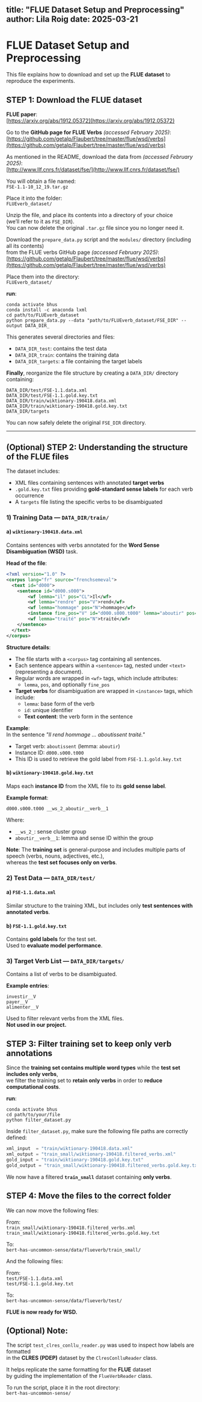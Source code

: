 title: "FLUE Dataset Setup and Preprocessing"
author: Lila Roig
date: 2025-03-21
---
# FLUE Dataset Setup and Preprocessing

This file explains how to download and set up the **FLUE dataset** to reproduce the experiments.

## STEP 1: Download the FLUE dataset

**FLUE paper**:  
[https://arxiv.org/abs/1912.05372](https://arxiv.org/abs/1912.05372)

Go to the **GitHub page for FLUE Verbs** *(accessed February 2025)*:  
[https://github.com/getalp/Flaubert/tree/master/flue/wsd/verbs](https://github.com/getalp/Flaubert/tree/master/flue/wsd/verbs)

As mentioned in the README, download the data from *(accessed February 2025)*:  
[http://www.llf.cnrs.fr/dataset/fse/](http://www.llf.cnrs.fr/dataset/fse/)

You will obtain a file named:  
`FSE-1.1-10_12_19.tar.gz`

Place it into the folder:  
`FLUEverb_dataset/`

Unzip the file, and place its contents into a directory of your choice  
(we’ll refer to it as `FSE_DIR`).  
You can now delete the original `.tar.gz` file since you no longer need it.

Download the `prepare_data.py` script and the `modules/` directory (including all its contents)  
from the FLUE verbs GitHub page *(accessed February 2025)*: 
[https://github.com/getalp/Flaubert/tree/master/flue/wsd/verbs](https://github.com/getalp/Flaubert/tree/master/flue/wsd/verbs)

Place them into the directory:  
`FLUEverb_dataset/`

**run**:  
```
conda activate bhus
conda install -c anaconda lxml
cd path/to/FLUEverb_dataset
python prepare_data.py --data "path/to/FLUEverb_dataset/FSE_DIR" --output DATA_DIR_
```

This generates several directories and files:

- `DATA_DIR_test`: contains the test data  
- `DATA_DIR_train`: contains the training data  
- `DATA_DIR_targets`: a file containing the target labels

**Finally**, reorganize the file structure by creating a `DATA_DIR/` directory containing:

```
DATA_DIR/test/FSE-1.1.data.xml
DATA_DIR/test/FSE-1.1.gold.key.txt
DATA_DIR/train/wiktionary-190418.data.xml
DATA_DIR/train/wiktionary-190418.gold.key.txt
DATA_DIR/targets
```

You can now safely delete the original `FSE_DIR` directory.

---

## (Optional) STEP 2: Understanding the structure of the FLUE files

The dataset includes:

- XML files containing sentences with annotated **target verbs**  
- `.gold.key.txt` files providing **gold-standard sense labels** for each verb occurrence  
- A `targets` file listing the specific verbs to be disambiguated


### 1) **Training Data — `DATA_DIR/train/`**

#### a) `wiktionary-190418.data.xml`

Contains sentences with verbs annotated for the **Word Sense Disambiguation (WSD)** task.

**Head of the file**:
```xml
<?xml version="1.0" ?>
<corpus lang="fr" source="frenchsemeval">              
  <text id="d000">
    <sentence id="d000.s000">
        <wf lemma="il" pos="CL">Il</wf>
        <wf lemma="rendre" pos="V">rend</wf>
        <wf lemma="hommage" pos="N">hommage</wf>
        <instance fine_pos="V" id="d000.s000.t000" lemma="aboutir" pos="V">aboutissent</instance>
        <wf lemma="traité" pos="N">traité</wf>
    </sentence>
  </text>
</corpus>
```

**Structure details**:

- The file starts with a `<corpus>` tag containing all sentences.  
- Each sentence appears within a `<sentence>` tag, nested under `<text>` (representing a document).  
- Regular words are wrapped in `<wf>` tags, which include attributes:
  - `lemma`, `pos`, and optionally `fine_pos`  
- **Target verbs** for disambiguation are wrapped in `<instance>` tags, which include:
  - `lemma`: base form of the verb  
  - `id`: unique identifier  
  - **Text content**: the verb form in the sentence  

**Example**:  
In the sentence *"Il rend hommage ... aboutissent traité."*

- Target verb: `aboutissent` (lemma: `aboutir`)  
- Instance ID: `d000.s000.t000`  
- This ID is used to retrieve the gold label from `FSE-1.1.gold.key.txt`

#### b) `wiktionary-190418.gold.key.txt`

Maps each **instance ID** from the XML file to its **gold sense label**.

**Example format**:
```
d000.s000.t000 __ws_2_aboutir__verb__1
```

Where:
- `__ws_2_`: sense cluster group  
- `aboutir__verb__1`: lemma and sense ID within the group

**Note**: The **training set** is general-purpose and includes multiple parts of speech (verbs, nouns, adjectives, etc.),  
whereas the **test set focuses only on verbs**.

### 2) **Test Data — `DATA_DIR/test/`**

#### a) `FSE-1.1.data.xml`  
Similar structure to the training XML, but includes only **test sentences with annotated verbs**.

#### b) `FSE-1.1.gold.key.txt`  
Contains **gold labels** for the test set.  
Used to **evaluate model performance**.

### 3) **Target Verb List — `DATA_DIR/targets/`**

Contains a list of verbs to be disambiguated.

**Example entries**:
```
investir__V
payer__V
alimenter__V
```

Used to filter relevant verbs from the XML files.  
**Not used in our project.**


## STEP 3: Filter training set to keep only verb annotations

Since the **training set contains multiple word types** while the **test set includes only verbs**,  
we filter the training set to **retain only verbs** in order to **reduce computational costs**.

**run**:
```
conda activate bhus
cd path/to/your/file
python filter_dataset.py
```

Inside `filter_dataset.py`, make sure the following file paths are correctly defined:

```python
xml_input  = "train/wiktionary-190418.data.xml"
xml_output = "train_small/wiktionary-190418.filtered_verbs.xml"
gold_input = "train/wiktionary-190418.gold.key.txt"
gold_output = "train_small/wiktionary-190418.filtered_verbs.gold.key.txt"
```

We now have a filtered **`train_small`** dataset containing **only verbs**.


## STEP 4: Move the files to the correct folder

We can now move the following files:

From:  
`train_small/wiktionary-190418.filtered_verbs.xml`  
`train_small/wiktionary-190418.filtered_verbs.gold.key.txt`

To:  
`bert-has-uncommon-sense/data/flueverb/train_small/`


And the following files:

From:  
`test/FSE-1.1.data.xml`  
`test/FSE-1.1.gold.key.txt`

To:  
`bert-has-uncommon-sense/data/flueverb/test/`

**FLUE is now ready for WSD.**

## (Optional) Note:

The script `test_clres_conllu_reader.py` was used to inspect how labels are formatted  
in the **CLRES (PDEP)** dataset by the `ClresConlluReader` class.  

It helps replicate the same formatting for the **FLUE** dataset  
by guiding the implementation of the `FlueVerbReader` class.

To run the script, place it in the root directory:  
`bert-has-uncommon-sense/`
